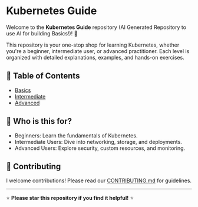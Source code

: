 # Kubernetes Guide

Welcome to the **Kubernetes Guide** repository (AI Generated Repository to use AI for building Basics!)! 🚀

This repository is your one-stop shop for learning Kubernetes, whether you're a beginner, intermediate user, or advanced practitioner. Each level is organized with detailed explanations, examples, and hands-on exercises.

## 📖 Table of Contents
- [Basics](./basics/)
- [Intermediate](./intermediate/)
- [Advanced](./advanced/)

## 🎯 Who is this for?
- Beginners: Learn the fundamentals of Kubernetes.
- Intermediate Users: Dive into networking, storage, and deployments.
- Advanced Users: Explore security, custom resources, and monitoring.

## 🤝 Contributing
I welcome contributions! Please read our [CONTRIBUTING.md](./CONTRIBUTING.md) for guidelines.

---

⭐ **Please star this repository if you find it helpful!** ⭐

